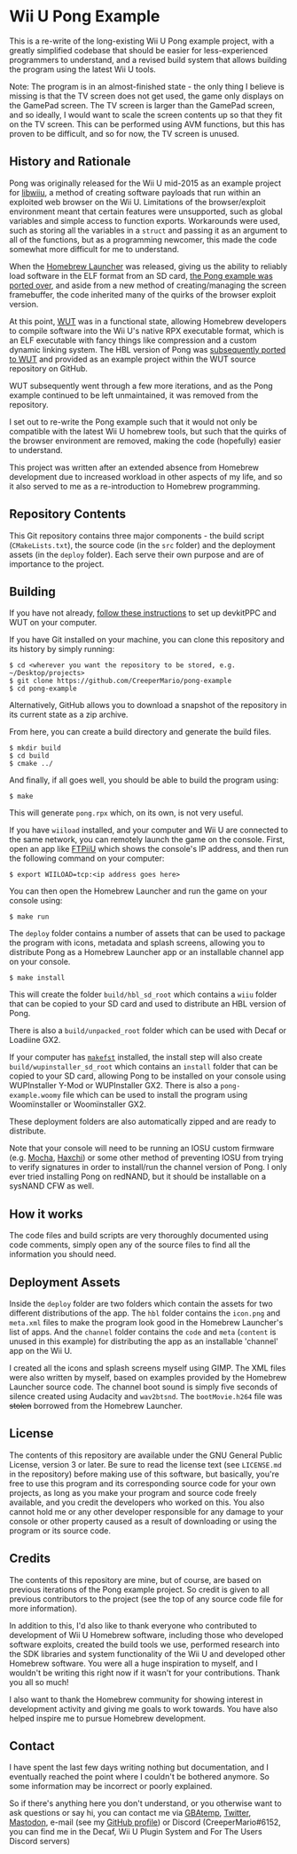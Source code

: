 # Wii U Pong Example
This is a re-write of the long-existing Wii U Pong example project, with a greatly simplified codebase that should be easier for less-experienced programmers to understand, and a revised build system that allows building the program using the latest Wii U tools.

Note: The program is in an almost-finished state - the only thing I believe is missing is that the TV screen does not get used, the game only displays on the GamePad screen. The TV screen is larger than the GamePad screen, and so ideally, I would want to scale the screen contents up so that they fit on the TV screen. This can be performed using AVM functions, but this has proven to be difficult, and so for now, the TV screen is unused.

## History and Rationale
Pong was originally released for the Wii U mid-2015 as an example project for [libwiiu](https://github.com/wiiudev/libwiiu), a method of creating software payloads that run within an exploited web browser on the Wii U. Limitations of the browser/exploit environment meant that certain features were unsupported, such as global variables and simple access to function exports. Workarounds were used, such as storing all the variables in a `struct` and passing it as an argument to all of the functions, but as a programming newcomer, this made the code somewhat more difficult for me to understand.

When the [Homebrew Launcher](https://github.com/dimok789/homebrew_launcher) was released, giving us the ability to reliably load software in the ELF format from an SD card, [the Pong example was ported over](https://github.com/dimok789/pong_port), and aside from a new method of creating/managing the screen framebuffer, the code inherited many of the quirks of the browser exploit version.

At this point, [WUT](https://github.com/decaf-emu/wut) was in a functional state, allowing Homebrew developers to compile software into the Wii U's native RPX executable format, which is an ELF executable with fancy things like compression and a custom dynamic linking system. The HBL version of Pong was [subsequently ported to WUT](https://github.com/decaf-emu/wut/tree/legacy_cmake/samples/pong) and provided as an example project within the WUT source repository on GitHub.

WUT subsequently went through a few more iterations, and as the Pong example continued to be left unmaintained, it was removed from the repository.

I set out to re-write the Pong example such that it would not only be compatible with the latest Wii U homebrew tools, but such that the quirks of the browser environment are removed, making the code (hopefully) easier to understand.

This project was written after an extended absence from Homebrew development due to increased workload in other aspects of my life, and so it also served to me as a re-introduction to Homebrew programming.

## Repository Contents
This Git repository contains three major components - the build script (`CMakeLists.txt`), the source code (in the `src` folder) and the deployment assets (in the `deploy` folder). Each serve their own purpose and are of importance to the project.

## Building
If you have not already, [follow these instructions](https://github.com/yawut/ProgrammingOnTheU) to set up devkitPPC and WUT on your computer.

If you have Git installed on your machine, you can clone this repository and its history by simply running:

```
$ cd <wherever you want the repository to be stored, e.g. ~/Desktop/projects>
$ git clone https://github.com/CreeperMario/pong-example
$ cd pong-example
```

Alternatively, GitHub allows you to download a snapshot of the repository in its current state as a zip archive.

From here, you can create a build directory and generate the build files.

```
$ mkdir build
$ cd build
$ cmake ../
```

And finally, if all goes well, you should be able to build the program using:

```
$ make
```

This will generate `pong.rpx` which, on its own, is not very useful.

If you have `wiiload` installed, and your computer and Wii U are connected to the same network, you can remotely launch the game on the console. First, open an app like [FTPiiU](https://github.com/dimok789/ftpiiu) which shows the console's IP address, and then run the following command on your computer:

```
$ export WIILOAD=tcp:<ip address goes here>
```

You can then open the Homebrew Launcher and run the game on your console using:

```
$ make run
```

The `deploy` folder contains a number of assets that can be used to package the program with icons, metadata and splash screens, allowing you to distribute Pong as a Homebrew Launcher app or an installable channel app on your console.

```
$ make install
```

This will create the folder `build/hbl_sd_root` which contains a `wiiu` folder that can be copied to your SD card and used to distribute an HBL version of Pong.

There is also a `build/unpacked_root` folder which can be used with Decaf or Loadiine GX2.

If your computer has [`makefst`](https://github.com/shinyquagsire23/makefst) installed, the install step will also create `build/wupinstaller_sd_root` which contains an `install` folder that can be copied to your SD card, allowing  Pong to be installed on your console using WUPInstaller Y-Mod or WUPInstaller GX2. There is also a `pong-example.woomy` file which can be used to install the program using Woomïnstaller or Woomïnstaller GX2.

These deployment folders are also automatically zipped and are ready to distribute.

Note that your console will need to be running an IOSU custom firmware (e.g. [Mocha](https://github.com/dimok789/mocha), [Haxchi](https://github.com/FIX94/haxchi)) or some other method of preventing IOSU from trying to verify signatures in order to install/run the channel version of Pong. I only ever tried installing Pong on redNAND, but it should be installable on a sysNAND CFW as well.

## How it works
The code files and build scripts are very thoroughly documented using code comments, simply open any of the source files to find all the information you should need.

## Deployment Assets
Inside the `deploy` folder are two folders which contain the assets for two different distributions of the app. The `hbl` folder contains the `icon.png` and `meta.xml` files to make the program look good in the Homebrew Launcher's list of apps. And the `channel` folder contains the `code` and `meta` (`content` is unused in this example) for distributing the app as an installable 'channel' app on the Wii U.

I created all the icons and splash screens myself using GIMP. The XML files were also written by myself, based on examples provided by the Homebrew Launcher source code. The channel boot sound is simply five seconds of silence created using Audacity and `wav2btsnd`. The `bootMovie.h264` file was ~~stolen~~ borrowed from the Homebrew Launcher.

## License
The contents of this repository are available under the GNU General Public License, version 3 or later. Be sure to read the license text (see `LICENSE.md` in the repository) before making use of this software, but basically, you're free to use this program and its corresponding source code for your own projects, as long as you make your program and source code freely available, and you credit the developers who worked on this. You also cannot hold me or any other developer responsible for any damage to your console or other property caused as a result of downloading or using the program or its source code.

## Credits
The contents of this repository are mine, but of course, are based on previous iterations of the Pong example project. So credit is given to all previous contributors to the project (see the top of any source code file for more information).

In addition to this, I'd also like to thank everyone who contributed to development of Wii U Homebrew software, including those who developed software exploits, created the build tools we use, performed research into the SDK libraries and system functionality of the Wii U and developed other Homebrew software. You were all a huge inspiration to myself, and I wouldn't be writing this right now if it wasn't for your contributions. Thank you all so much!

I also want to thank the Homebrew community for showing interest in development activity and giving me goals to work towards. You have also helped inspire me to pursue Homebrew development.

## Contact
I have spent the last few days writing nothing but documentation, and I eventually reached the point where I couldn't be bothered anymore. So some information may be incorrect or poorly explained.

So if there's anything here you don't understand, or you otherwise want to ask questions or say hi, you can contact me via [GBAtemp](https://gbatemp.net/conversations/add?to=CreeperMario), [Twitter](https://twitter.com/CreeperMario258), [Mastodon](https://fosstodon.org/@creepermario), e-mail (see my [GitHub profile](https://github.com/CreeperMario)) or Discord (CreeperMario#6152, you can find me in the Decaf, Wii U Plugin System and For The Users Discord servers)
